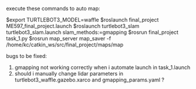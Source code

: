 execute these commands to auto map:

$export TURTLEBOT3_MODEL=waffle
$roslaunch final_project ME597_final_project.launch
$roslaunch turtlebot3_slam turtlebot3_slam.launch slam_methods:=gmapping
$rosrun final_project task_1.py
$rosrun map_server map_saver -f /home/kc/catkin_ws/src/final_project/maps/map

bugs to be fixed:
1. gmapping not working correctly when i automate launch in task_1.launch
2. should i manually change lidar parameters in turtlebot3_waffle.gazebo.xarco and gmapping_params.yaml ?